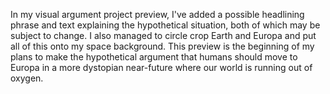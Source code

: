 In my visual argument project preview, I've added a possible headlining phrase and text explaining the hypothetical situation, both of which may be subject to change. I also managed to circle crop Earth and Europa and put all of this onto my space background. This preview is the beginning of my plans to make the hypothetical argument that humans should move to Europa in a more dystopian near-future where our world is running out of oxygen.
